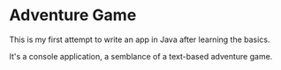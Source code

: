 # Adventure Game

This is my first attempt to write an app in Java after learning the basics.

It's a console application, a semblance of a text-based adventure game.